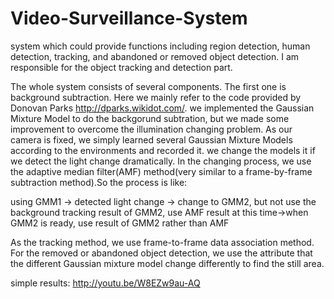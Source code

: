 Video-Surveillance-System
=========================

system which could provide functions including  region  detection,  human  detection,  tracking,  and  abandoned or removed object detection. I am responsible for the object tracking and detection part. 

The whole system consists of several components. The first one is background subtraction. Here we mainly refer to the code provided by Donovan Parks http://dparks.wikidot.com/. we implemented the Gaussian Mixture Model to do the backgorund subtration, but we made some improvement to overcome the illumination changing problem. As our camera is fixed, we simply learned several Gaussian Mixture Models according to the environments and recorded it. we change the models it if we detect the light change dramatically. In the changing process, we use the adaptive median filter(AMF) method(very similar to a frame-by-frame subtraction method).So the process is like:

using GMM1 -> detected light change -> change to GMM2, but not use the background tracking result of GMM2, use AMF result at this time->when GMM2 is ready, use result of GMM2 rather than AMF

As the tracking method, we use frame-to-frame data association method. For the removed or abandoned object detection, we use the attribute that the different Gaussian mixture model change differently to find the still area.

simple results:
 http://youtu.be/W8EZw9au-AQ
 
 
 

